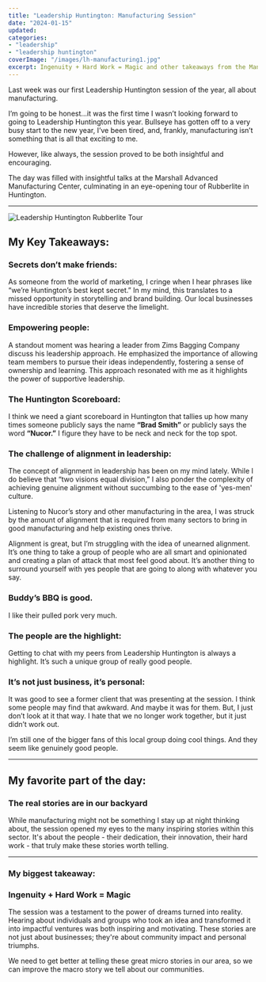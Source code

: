 ```yaml
---
title: "Leadership Huntington: Manufacturing Session"
date: "2024-01-15"
updated: 
categories: 
- "leadership"
- "leadership huntington"
coverImage: "/images/lh-manufacturing1.jpg"
excerpt: Ingenuity + Hard Work = Magic and other takeaways from the Manufacturing Session of Leadership Huntington.
---
```

Last week was our first Leadership Huntington session of the year, all about manufacturing. 

I’m going to be honest…it was the first time I wasn’t looking forward to going to Leadership Huntington this year. Bullseye has gotten off to a very busy start to the new year, I’ve been tired, and, frankly, manufacturing isn’t something that is all that exciting to me. 

However, like always, the session proved to be both insightful and encouraging.

The day was filled with insightful talks at the Marshall Advanced Manufacturing Center, culminating in an eye-opening tour of Rubberlite in Huntington. 

--- 

![Leadership Huntington Rubberlite Tour](/images/lh-manufacturing2.jpg)

## My Key Takeaways:

### Secrets don’t make friends:
As someone from the world of marketing, I cringe when I hear phrases like “we’re Huntington’s best kept secret.” In my mind, this translates to a missed opportunity in storytelling and brand building. Our local businesses have incredible stories that deserve the limelight.

### Empowering people:
A standout moment was hearing a leader from Zims Bagging Company discuss his leadership approach. He emphasized the importance of allowing team members to pursue their ideas independently, fostering a sense of ownership and learning. This approach resonated with me as it highlights the power of supportive leadership.

### The Huntington Scoreboard:
I think we need a giant scoreboard in Huntington that tallies up how many times someone publicly says the name **“Brad Smith”** or publicly says the word **“Nucor.”** I figure they have to be neck and neck for the top spot. 

### The challenge of alignment in leadership:
The concept of alignment in leadership has been on my mind lately. While I do believe that “two visions equal division,” I also ponder the complexity of achieving genuine alignment without succumbing to the ease of 'yes-men' culture.

Listening to Nucor’s story and other manufacturing in the area, I was struck by the amount of alignment that is required from many sectors to bring in good manufacturing and help existing ones thrive.

Alignment is great, but I’m struggling with the idea of unearned alignment. It’s one thing to take a group of people who are all smart and opinionated and creating a plan of attack that most feel good about. It’s another thing to surround yourself with yes people that are going to along with whatever you say. 

### Buddy’s BBQ is good.
I like their pulled pork very much. 

### The people are the highlight:
Getting to chat with my peers from Leadership Huntington is always a highlight. It’s such a unique group of really good people. 

### It’s not just business, it’s personal: 
It was good to see a former client that was presenting at the session. I think some people may find that awkward. And maybe it was for them. But, I just don’t look at it that way. I hate that we no longer work together, but it just didn’t work out.

I’m still one of the bigger fans of this local group doing cool things. And they seem like genuinely good people. 

--- 

## My favorite part of the day:

### The real stories are in our backyard

While manufacturing might not be something I stay up at night thinking about, the session opened my eyes to the many inspiring stories within this sector. It's about the people - their dedication, their innovation, their hard work - that truly make these stories worth telling.

--- 

### My biggest takeaway:

### Ingenuity + Hard Work = Magic
The session was a testament to the power of dreams turned into reality. Hearing about individuals and groups who took an idea and transformed it into impactful ventures was both inspiring and motivating. These stories are not just about businesses; they're about community impact and personal triumphs.

We need to get better at telling these great micro stories in our area, so we can improve the macro story we tell about our communities. 